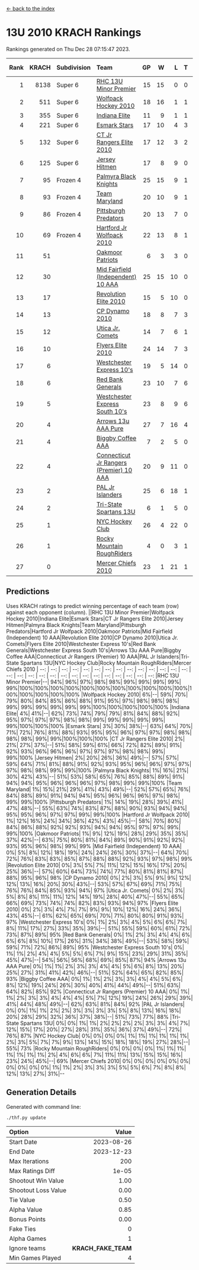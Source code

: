 [<- back to the index](readme.md)
# 13U 2010 KRACH Rankings
Rankings generated on Thu Dec 28 07:15:47 2023.

Rank|KRACH|Subdivision|Team|GP|W|L|T|OTW|OTL|SoS|Exp Wins|Win Diff
---:|---:|:---|:---|---:|---:|---:|---:|---:|---:|---:|---:|---:
1|8138|Super 6|[RHC 13U Minor Premier](https://gamesheetstats.com/seasons/3664/teams/140959/schedule)|15|15|0|0|3|0|93|15.8|-0.0
2|511|Super 6|[Wolfpack Hockey 2010](https://gamesheetstats.com/seasons/3664/teams/140960/schedule)|18|16|1|1|0|1|52|17.4|0.0
3|355|Super 6|[Indiana Elite](https://gamesheetstats.com/seasons/3664/teams/144350/schedule)|11|9|1|1|0|0|68|10.4|0.0
4|221|Super 6|[Esmark Stars](https://gamesheetstats.com/seasons/3664/teams/140972/schedule)|17|10|4|3|0|2|987|12.4|0.0
5|132|Super 6|[CT Jr Rangers Elite 2010](https://gamesheetstats.com/seasons/3664/teams/140955/schedule)|17|12|3|2|1|0|491|13.9|0.0
6|125|Super 6|[Jersey Hitmen](https://gamesheetstats.com/seasons/3664/teams/140961/schedule)|17|8|9|0|3|2|1496|8.9|0.0
7|95|Frozen 4|[Palmyra Black Knights](https://gamesheetstats.com/seasons/3664/teams/140973/schedule)|25|15|9|1|0|0|711|16.4|0.0
8|93|Frozen 4|[Team Maryland](https://gamesheetstats.com/seasons/3664/teams/140976/schedule)|20|10|9|1|1|0|884|11.4|0.0
9|86|Frozen 4|[Pittsburgh Predators](https://gamesheetstats.com/seasons/3664/teams/140974/schedule)|20|13|7|0|1|0|95|13.9|0.0
10|69|Frozen 4|[Hartford Jr Wolfpack 2010](https://gamesheetstats.com/seasons/3664/teams/140957/schedule)|22|13|8|1|0|2|784|14.4|0.0
11|51||[Oakmoor Patriots](https://gamesheetstats.com/seasons/3664/teams/162748/schedule)|6|3|3|0|0|0|127|3.9|0.0
12|30||[Mid Fairfield (Independent) 10 AAA](https://gamesheetstats.com/seasons/3664/teams/140956/schedule)|25|15|10|0|3|2|77|15.9|0.0
13|17||[Revolution Elite 2010](https://gamesheetstats.com/seasons/3664/teams/140975/schedule)|15|5|10|0|0|0|586|5.9|0.0
14|13||[CP Dynamo 2010](https://gamesheetstats.com/seasons/3664/teams/140968/schedule)|18|8|7|3|1|2|61|10.4|0.0
15|12||[Utica Jr. Comets](https://gamesheetstats.com/seasons/3664/teams/140970/schedule)|14|7|6|1|2|0|31|8.4|0.0
16|10||[Flyers Elite 2010](https://gamesheetstats.com/seasons/3664/teams/140963/schedule)|24|14|7|3|0|0|17|16.4|0.0
17|6||[Westchester Express 10's](https://gamesheetstats.com/seasons/3664/teams/140967/schedule)|19|5|14|0|0|1|876|5.9|0.0
18|6||[Red Bank Generals](https://gamesheetstats.com/seasons/3664/teams/140962/schedule)|23|10|7|6|0|1|6|13.9|0.0
19|5||[Westchester Express South 10's](https://gamesheetstats.com/seasons/3664/teams/140971/schedule)|23|8|9|6|0|1|23|11.9|0.0
20|4||[Arrows 13u AAA Pure](https://gamesheetstats.com/seasons/3664/teams/140965/schedule)|27|7|16|4|0|1|63|9.9|0.0
21|4||[Biggby Coffee AAA](https://gamesheetstats.com/seasons/3664/teams/144347/schedule)|7|2|5|0|0|1|107|2.9|0.0
22|4||[Connecticut Jr Rangers (Premier) 10 AAA](https://gamesheetstats.com/seasons/3664/teams/140958/schedule)|20|9|11|0|1|0|12|9.9|0.0
23|2||[PAL Jr Islanders](https://gamesheetstats.com/seasons/3664/teams/140969/schedule)|25|6|18|1|0|0|38|7.4|0.0
24|2||[Tri-State Spartans 13U](https://gamesheetstats.com/seasons/3664/teams/144349/schedule)|6|1|5|0|1|0|72|1.9|0.0
25|1||[NYC Hockey Club](https://gamesheetstats.com/seasons/3664/teams/140966/schedule)|26|4|22|0|0|1|63|4.9|0.0
26|1||[Rocky Mountain RoughRiders](https://gamesheetstats.com/seasons/3664/teams/144348/schedule)|4|0|3|1|0|0|47|1.4|0.0
27|0||[Mercer Chiefs 2010](https://gamesheetstats.com/seasons/3664/teams/140964/schedule)|23|1|21|1|0|0|14|2.4|0.0

## Predictions
Uses KRACH ratings to predict winning percentage of each team (row) against each opponent (column).
||RHC 13U Minor Premier|Wolfpack Hockey 2010|Indiana Elite|Esmark Stars|CT Jr Rangers Elite 2010|Jersey Hitmen|Palmyra Black Knights|Team Maryland|Pittsburgh Predators|Hartford Jr Wolfpack 2010|Oakmoor Patriots|Mid Fairfield (Independent) 10 AAA|Revolution Elite 2010|CP Dynamo 2010|Utica Jr. Comets|Flyers Elite 2010|Westchester Express 10's|Red Bank Generals|Westchester Express South 10's|Arrows 13u AAA Pure|Biggby Coffee AAA|Connecticut Jr Rangers (Premier) 10 AAA|PAL Jr Islanders|Tri-State Spartans 13U|NYC Hockey Club|Rocky Mountain RoughRiders|Mercer Chiefs 2010
| --: | --: | --: | --: | --: | --: | --: | --: | --: | --: | --: | --: | --: | --: | --: | --: | --: | --: | --: | --: | --: | --: | --: | --: | --: | --: | --: | --: 
|RHC 13U Minor Premier|--| 94%| 96%| 97%| 98%| 98%| 99%| 99%| 99%| 99%| 99%|100%|100%|100%|100%|100%|100%|100%|100%|100%|100%|100%|100%|100%|100%|100%|100%
|Wolfpack Hockey 2010|  6%|--| 59%| 70%| 79%| 80%| 84%| 85%| 86%| 88%| 91%| 95%| 97%| 98%| 98%| 98%| 99%| 99%| 99%| 99%| 99%| 99%|100%|100%|100%|100%|100%
|Indiana Elite|  4%| 41%|--| 62%| 73%| 74%| 79%| 79%| 81%| 84%| 88%| 92%| 95%| 97%| 97%| 97%| 98%| 98%| 99%| 99%| 99%| 99%| 99%| 99%|100%|100%|100%
|Esmark Stars|  3%| 30%| 38%|--| 63%| 64%| 70%| 71%| 72%| 76%| 81%| 88%| 93%| 95%| 95%| 96%| 97%| 97%| 98%| 98%| 98%| 98%| 99%| 99%|100%|100%|100%
|CT Jr Rangers Elite 2010|  2%| 21%| 27%| 37%|--| 51%| 58%| 59%| 61%| 66%| 72%| 82%| 89%| 91%| 92%| 93%| 96%| 96%| 96%| 97%| 97%| 97%| 98%| 98%| 99%| 99%|100%
|Jersey Hitmen|  2%| 20%| 26%| 36%| 49%|--| 57%| 57%| 59%| 64%| 71%| 81%| 88%| 91%| 92%| 93%| 95%| 96%| 96%| 97%| 97%| 97%| 98%| 98%| 99%| 99%|100%
|Palmyra Black Knights|  1%| 16%| 21%| 30%| 42%| 43%|--| 51%| 53%| 58%| 65%| 76%| 85%| 88%| 89%| 91%| 94%| 94%| 95%| 96%| 96%| 96%| 97%| 98%| 99%| 99%|100%
|Team Maryland|  1%| 15%| 21%| 29%| 41%| 43%| 49%|--| 52%| 57%| 65%| 76%| 84%| 88%| 89%| 91%| 94%| 94%| 95%| 96%| 96%| 96%| 97%| 98%| 99%| 99%|100%
|Pittsburgh Predators|  1%| 14%| 19%| 28%| 39%| 41%| 47%| 48%|--| 55%| 63%| 74%| 83%| 87%| 88%| 90%| 93%| 94%| 94%| 95%| 95%| 96%| 97%| 97%| 99%| 99%|100%
|Hartford Jr Wolfpack 2010|  1%| 12%| 16%| 24%| 34%| 36%| 42%| 43%| 45%|--| 58%| 70%| 80%| 84%| 86%| 88%| 92%| 92%| 93%| 94%| 94%| 95%| 97%| 97%| 99%| 99%|100%
|Oakmoor Patriots|  1%|  9%| 12%| 19%| 28%| 29%| 35%| 35%| 37%| 42%|--| 63%| 75%| 80%| 81%| 84%| 89%| 90%| 91%| 92%| 92%| 93%| 95%| 96%| 98%| 99%| 99%
|Mid Fairfield (Independent) 10 AAA|  0%|  5%|  8%| 12%| 18%| 19%| 24%| 24%| 26%| 30%| 37%|--| 64%| 70%| 72%| 76%| 83%| 83%| 85%| 87%| 88%| 88%| 92%| 93%| 97%| 98%| 99%
|Revolution Elite 2010|  0%|  3%|  5%|  7%| 11%| 12%| 15%| 16%| 17%| 20%| 25%| 36%|--| 57%| 60%| 64%| 73%| 74%| 77%| 80%| 81%| 81%| 87%| 88%| 95%| 96%| 98%
|CP Dynamo 2010|  0%|  2%|  3%|  5%|  9%|  9%| 12%| 12%| 13%| 16%| 20%| 30%| 43%|--| 53%| 57%| 67%| 69%| 71%| 75%| 76%| 76%| 84%| 85%| 93%| 94%| 97%
|Utica Jr. Comets|  0%|  2%|  3%|  5%|  8%|  8%| 11%| 11%| 12%| 14%| 19%| 28%| 40%| 47%|--| 55%| 65%| 66%| 69%| 73%| 74%| 74%| 82%| 83%| 93%| 94%| 97%
|Flyers Elite 2010|  0%|  2%|  3%|  4%|  7%|  7%|  9%|  9%| 10%| 12%| 16%| 24%| 36%| 43%| 45%|--| 61%| 62%| 65%| 69%| 70%| 71%| 80%| 80%| 91%| 93%| 97%
|Westchester Express 10's|  0%|  1%|  2%|  3%|  4%|  5%|  6%|  6%|  7%|  8%| 11%| 17%| 27%| 33%| 35%| 39%|--| 51%| 55%| 59%| 60%| 61%| 72%| 73%| 87%| 89%| 95%
|Red Bank Generals|  0%|  1%|  2%|  3%|  4%|  4%|  6%|  6%|  6%|  8%| 10%| 17%| 26%| 31%| 34%| 38%| 49%|--| 53%| 58%| 59%| 59%| 71%| 72%| 86%| 89%| 95%
|Westchester Express South 10's|  0%|  1%|  1%|  2%|  4%|  4%|  5%|  5%|  6%|  7%|  9%| 15%| 23%| 29%| 31%| 35%| 45%| 47%|--| 54%| 56%| 56%| 68%| 69%| 85%| 87%| 94%
|Arrows 13u AAA Pure|  0%|  1%|  1%|  2%|  3%|  3%|  4%|  4%|  5%|  6%|  8%| 13%| 20%| 25%| 27%| 31%| 41%| 42%| 46%|--| 51%| 52%| 64%| 65%| 82%| 85%| 93%
|Biggby Coffee AAA|  0%|  1%|  1%|  2%|  3%|  3%|  4%|  4%|  5%|  6%|  8%| 12%| 19%| 24%| 26%| 30%| 40%| 41%| 44%| 49%|--| 51%| 63%| 64%| 82%| 85%| 92%
|Connecticut Jr Rangers (Premier) 10 AAA|  0%|  1%|  1%|  2%|  3%|  3%|  4%|  4%|  4%|  5%|  7%| 12%| 19%| 24%| 26%| 29%| 39%| 41%| 44%| 48%| 49%|--| 62%| 63%| 81%| 84%| 92%
|PAL Jr Islanders|  0%|  0%|  1%|  1%|  2%|  2%|  3%|  3%|  3%|  3%|  5%|  8%| 13%| 16%| 18%| 20%| 28%| 29%| 32%| 36%| 37%| 38%|--| 51%| 73%| 77%| 88%
|Tri-State Spartans 13U|  0%|  0%|  1%|  1%|  2%|  2%|  2%|  2%|  3%|  3%|  4%|  7%| 12%| 15%| 17%| 20%| 27%| 28%| 31%| 35%| 36%| 37%| 49%|--| 72%| 76%| 87%
|NYC Hockey Club|  0%|  0%|  0%|  0%|  1%|  1%|  1%|  1%|  1%|  1%|  2%|  3%|  5%|  7%|  7%|  9%| 13%| 14%| 15%| 18%| 18%| 19%| 27%| 28%|--| 55%| 73%
|Rocky Mountain RoughRiders|  0%|  0%|  0%|  0%|  1%|  1%|  1%|  1%|  1%|  1%|  1%|  2%|  4%|  6%|  6%|  7%| 11%| 11%| 13%| 15%| 15%| 16%| 23%| 24%| 45%|--| 69%
|Mercer Chiefs 2010|  0%|  0%|  0%|  0%|  0%|  0%|  0%|  0%|  0%|  0%|  1%|  1%|  2%|  3%|  3%|  3%|  5%|  5%|  6%|  7%|  8%|  8%| 12%| 13%| 27%| 31%|--

## Generation Details

Generated with command line:
```
./thf.py update
```

| Option | Value |
| :----- | ----: |
| Start Date | 2023-08-26 |
| End Date | 2023-12-23 |
| Max Iterations | 200 |
| Max Ratings Diff | 1e-05 |
| Shootout Win Value | 1.00 |
| Shootout Loss Value | 0.00 |
| Tie Value | 0.50 |
| Alpha Value | 0.85 |
| Bonus Points | 0.00 |
| Fake Ties | 0 |
| Alpha Games | 1 |
| Ignore teams | __KRACH_FAKE_TEAM__ |
| Min Games Played | 4 |

